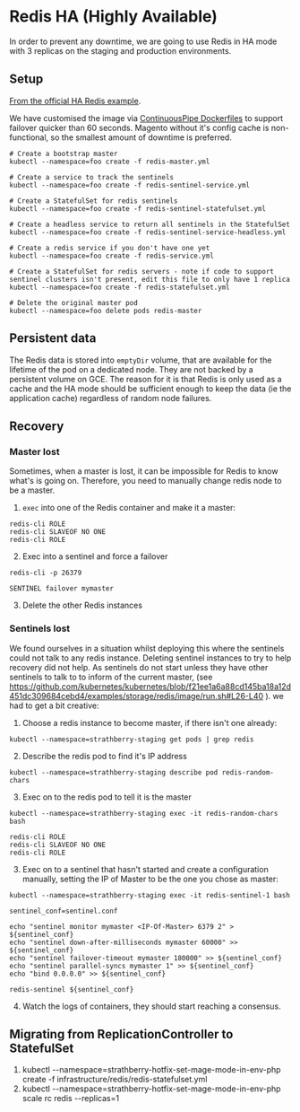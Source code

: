 # Redis HA (Highly Available)

In order to prevent any downtime, we are going to use Redis in HA mode with 3 replicas on the staging and production
environments.

## Setup

[From the official HA Redis example](https://github.com/kubernetes/kubernetes/tree/master/examples/storage/redis).

We have customised the image via [ContinuousPipe Dockerfiles](https://github.com/continuouspipe/dockerfiles/pull/264) to
support failover quicker than 60 seconds.
Magento without it's config cache is non-functional, so the smallest amount of downtime is preferred.

```
# Create a bootstrap master
kubectl --namespace=foo create -f redis-master.yml

# Create a service to track the sentinels
kubectl --namespace=foo create -f redis-sentinel-service.yml

# Create a StatefulSet for redis sentinels
kubectl --namespace=foo create -f redis-sentinel-statefulset.yml

# Create a headless service to return all sentinels in the StatefulSet
kubectl --namespace=foo create -f redis-sentinel-service-headless.yml

# Create a redis service if you don't have one yet
kubectl --namespace=foo create -f redis-service.yml

# Create a StatefulSet for redis servers - note if code to support sentinel clusters isn't present, edit this file to only have 1 replica
kubectl --namespace=foo create -f redis-statefulset.yml

# Delete the original master pod
kubectl --namespace=foo delete pods redis-master
```

## Persistent data

The Redis data is stored into `emptyDir` volume, that are available for the lifetime of the pod on a dedicated node. They are
not backed by a persistent volume on GCE. The reason for it is that Redis is only used as a cache and the HA mode should be
sufficient enough to keep the data (ie the application cache) regardless of random node failures.

## Recovery


### Master lost

Sometimes, when a master is lost, it can be impossible for Redis to know what's is going on. Therefore, you need to manually change redis node to be a master.

1. `exec` into one of the Redis container and make it a master:
```
redis-cli ROLE
redis-cli SLAVEOF NO ONE
redis-cli ROLE
```

2. Exec into a sentinel and force a failover
```
redis-cli -p 26379
```
```
SENTINEL failover mymaster
```

3. Delete the other Redis instances

### Sentinels lost

We found ourselves in a situation whilst deploying this where the sentinels could not talk to any redis instance.
Deleting sentinel instances to try to help recovery did not help.
As sentinels do not start unless they have other sentinels to talk to to inform of the current master, (see https://github.com/kubernetes/kubernetes/blob/f21ee1a6a88cd145ba18a12d451dc309684cebd4/examples/storage/redis/image/run.sh#L26-L40 ).
we had to get a bit creative:

1. Choose a redis instance to become master, if there isn't one already:
```
kubectl --namespace=strathberry-staging get pods | grep redis
```

2. Describe the redis pod to find it's IP address
```
kubectl --namespace=strathberry-staging describe pod redis-random-chars
```

3. Exec on to the redis pod to tell it is the master
```
kubectl --namespace=strathberry-staging exec -it redis-random-chars bash

redis-cli ROLE
redis-cli SLAVEOF NO ONE
redis-cli ROLE
```

3. Exec on to a sentinel that hasn't started and create a configuration manually, setting the IP of Master to be the one you chose as master:

```
kubectl --namespace=strathberry-staging exec -it redis-sentinel-1 bash

sentinel_conf=sentinel.conf

echo "sentinel monitor mymaster <IP-Of-Master> 6379 2" > ${sentinel_conf}
echo "sentinel down-after-milliseconds mymaster 60000" >> ${sentinel_conf}
echo "sentinel failover-timeout mymaster 180000" >> ${sentinel_conf}
echo "sentinel parallel-syncs mymaster 1" >> ${sentinel_conf}
echo "bind 0.0.0.0" >> ${sentinel_conf}

redis-sentinel ${sentinel_conf}
```

4. Watch the logs of containers, they should start reaching a consensus.

## Migrating from ReplicationController to StatefulSet

1. kubectl --namespace=strathberry-hotfix-set-mage-mode-in-env-php create -f infrastructure/redis/redis-statefulset.yml
2. kubectl --namespace=strathberry-hotfix-set-mage-mode-in-env-php scale rc redis --replicas=1
